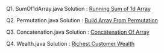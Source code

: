 Q1. SumOf1dArray.java Solution : 
[Running Sum of 1d Array](https://leetcode.com/problems/running-sum-of-1d-array/description/)

Q2. Permutation.java Solution : 
[Build Array From Permutation](https://leetcode.com/problems/build-array-from-permutation/description/)

Q3. Concatenation.java Solution : 
[Concatenation Of Array](https://leetcode.com/problems/concatenation-of-array/description/)

Q4. Wealth.java Solution : [Richest Customer Wealth](https://leetcode.com/problems/richest-customer-wealth/description/)
